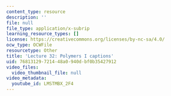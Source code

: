 ```yaml
---
content_type: resource
description: ''
file: null
file_type: application/x-subrip
learning_resource_types: []
license: https://creativecommons.org/licenses/by-nc-sa/4.0/
ocw_type: OCWFile
resourcetype: Other
title: 'Lecture 32: Polymers I captions'
uid: 76813129-7214-48a0-940d-bf0b35427912
video_files:
  video_thumbnail_file: null
video_metadata:
  youtube_id: LMSTMBX_2F4
---
```

